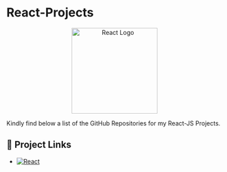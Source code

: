 # React-Projects

<p align="center"><a href="https://vuejs.org/" target="_blank"><img src="https://mokammeltanvir.com/wp-content/uploads/2023/05/react.png" width="200" alt="React Logo"></a></p>

Kindly find below a list of the GitHub Repositories for my React-JS Projects.

## 🔗 Project Links


- [![React](https://img.shields.io/badge/react-%2320232a.svg?style=for-the-badge&logo=react&logoColor=%2361DAFB)](#)
